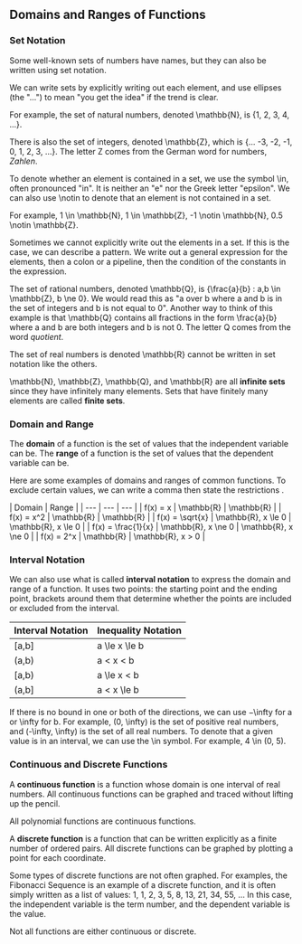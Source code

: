 Domains and Ranges of Functions
-------

### Set Notation

Some well-known sets of numbers have names, but they can also be written using set notation.

We can write sets by explicitly writing out each element, and use ellipses (the "...") to mean "you get the idea" if the trend is clear.

For example, the set of natural numbers, denoted \mathbb{N}, is {1, 2, 3, 4, ...}. 

There is also the set of integers, denoted \mathbb{Z}, which is {... -3, -2, -1, 0, 1, 2, 3, ...}. The letter Z comes from the German word for numbers, *Zahlen*.

To denote whether an element is contained in a set, we use the symbol \in, often pronounced "in". It is neither an "e" nor the Greek letter "epsilon". We can also use \notin to denote that an element is not contained in a set.

For example, 1 \in \mathbb{N}, 1 \in \mathbb{Z}, -1 \notin \mathbb{N}, 0.5 \notin \mathbb{Z}.

Sometimes we cannot explicitly write out the elements in a set. If this is the case, we can describe a pattern. We write out a general expression for the elements, then a colon or a pipeline, then the condition of the constants in the expression.

The set of rational numbers, denoted \mathbb{Q}, is {\frac{a}{b} : a,b \in \mathbb{Z}, b \ne 0}. We would read this as  "a over b where a and b is in the set of integers and b is not equal to 0".  Another way to think of this example is that \mathbb{Q} contains all fractions in the form \frac{a}{b} where a and b are both integers and b is not 0. The letter Q comes from the word *quotient*.

The set of real numbers is denoted \mathbb{R} cannot be written in set notation like the others. 

\mathbb{N}, \mathbb{Z}, \mathbb{Q}, and \mathbb{R} are all **infinite sets** since they have infinitely many elements. Sets that have finitely many elements are called **finite sets**.


### Domain and Range

The **domain** of a function is the set of values that the independent variable can be.
The **range** of a function is the set of values that the dependent variable can be.

Here are some examples of domains and ranges of common functions. To exclude certain values, we can write a comma then state the restrictions .

| Domain | Range |
| --- | --- | --- |
| f(x) = x | \mathbb{R} | \mathbb{R} |
| f(x) = x^2 | \mathbb{R} | \mathbb{R} |
| f(x) = \sqrt{x} | \mathbb{R}, x \le 0 | \mathbb{R}, x \le 0 |
| f(x) = \frac{1}{x} | \mathbb{R}, x \ne 0 | \mathbb{R}, x \ne 0 |
| f(x) = 2^x | \mathbb{R} | \mathbb{R}, x > 0 |


### Interval Notation

We can also use what is called **interval notation** to express the domain and range of a function. It uses two points: the starting point and the ending point, brackets around them that determine whether the points are included or excluded from the interval.

| Interval Notation | Inequality Notation |
| --- | --- |
| [a,b] | a \le x \le b |
| (a,b) | a < x < b |
| [a,b) | a \le x < b |
| (a,b] | a < x \le b |

If there is no bound in one or both of the directions, we can use −\infty for a or \infty for b. For example, (0, \infty) is the set of positive real numbers, and (-\infty, \infty) is the set of all real numbers. To denote that a given value is in an interval, we can use the \in symbol. For example, 4 \in (0, 5).


### Continuous and Discrete Functions

A **continuous function** is a function whose domain is one interval of real numbers. All continuous functions can be graphed and traced without lifting up the pencil.

All polynomial functions are continuous functions.

A **discrete function** is a function that can be written explicitly as a finite number of ordered pairs. All discrete functions can be graphed by plotting a point for each coordinate.

Some types of discrete functions are not often graphed. For examples, the Fibonacci Sequence is an example of a discrete function, and it is often simply written as a list of values: 1, 1, 2, 3, 5, 8, 13, 21, 34, 55, ... In this case, the independent variable is the term number, and the dependent variable is the value.

Not all functions are either continuous or discrete.